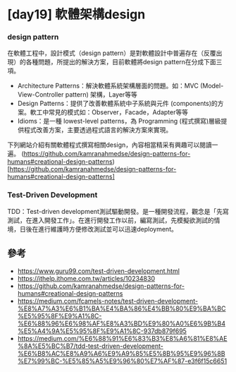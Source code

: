 # [day19] 軟體架構design
### design pattern
在軟體工程中，設計模式（design pattern）是對軟體設計中普遍存在（反覆出現）的各種問題，所提出的解決方案，目前軟體將design pattern在分成下面三項。
* Architecture Patterns：解決軟體系統架構層面的問題。如：MVC (Model-View-Controller pattern) 架構，Layer等等
* Design Patterns：提供了改善軟體系統中子系統與元件 (components)的方案。軟工中常見的模式如：Observer，Facade，Adapter等等
* Idioms：是一種 lowest-level patterns，為 Programming (程式撰寫)層級提供程式改善方案，主要透過程式語言的解決方案來實現。

下列網站介紹有關軟體程式撰寫相關design，內容相當精采有興趣可以閱讀一遍。
(https://github.com/kamranahmedse/design-patterns-for-humans#creational-design-patterns)[https://github.com/kamranahmedse/design-patterns-for-humans#creational-design-patterns]

### Test-Driven Development
TDD：Test-driven development測試驅動開發。是一種開發流程，觀念是「先寫測試，在進入開發工作」。在進行開發工作以前，編寫測試，先模擬欲測試的情境，日後在進行維護時方便修改測試並可以迅速deployment。

## 參考 
* https://www.guru99.com/test-driven-development.html
* https://ithelp.ithome.com.tw/articles/10234830
* https://github.com/kamranahmedse/design-patterns-for-humans#creational-design-patterns
* https://medium.com/fcamels-notes/test-driven-development-%E8%A7%A3%E6%B1%BA%E4%BA%86%E4%BB%80%E9%BA%BC%E5%95%8F%E9%A1%8C-%E6%88%96%E6%98%AF%E8%A3%BD%E9%80%A0%E6%9B%B4%E5%A4%9A%E5%95%8F%E9%A1%8C-937db879f695
* https://medium.com/%E6%88%91%E6%83%B3%E8%A6%81%E8%AE%8A%E5%BC%B7/tdd-test-driven-development-%E6%B8%AC%E8%A9%A6%E9%A9%85%E5%8B%95%E9%96%8B%E7%99%BC-%E5%85%A5%E9%96%80%E7%AF%87-e3f6f15c6651